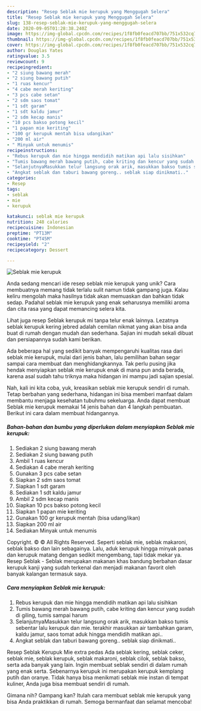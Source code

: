 ```yaml
---
description: "Resep Seblak mie kerupuk yang Menggugah Selera"
title: "Resep Seblak mie kerupuk yang Menggugah Selera"
slug: 138-resep-seblak-mie-kerupuk-yang-menggugah-selera
date: 2020-09-05T01:28:38.240Z
image: https://img-global.cpcdn.com/recipes/1f8fb0feacd707bb/751x532cq70/seblak-mie-kerupuk-foto-resep-utama.jpg
thumbnail: https://img-global.cpcdn.com/recipes/1f8fb0feacd707bb/751x532cq70/seblak-mie-kerupuk-foto-resep-utama.jpg
cover: https://img-global.cpcdn.com/recipes/1f8fb0feacd707bb/751x532cq70/seblak-mie-kerupuk-foto-resep-utama.jpg
author: Douglas Yates
ratingvalue: 3.5
reviewcount: 9
recipeingredient:
- "2 siung bawang merah"
- "2 siung bawang putih"
- "1 ruas kencur"
- "4 cabe merah keriting"
- "3 pcs cabe setan"
- "2 sdm saos tomat"
- "1 sdt garam"
- "1 sdt kaldu jamur"
- "2 sdm kecap manis"
- "10 pcs bakso potong kecil"
- "1 papan mie keriting"
- "100 gr kerupuk mentah bisa udangikan"
- "200 ml air"
- " Minyak untuk menumis"
recipeinstructions:
- "Rebus kerupuk dan mie hingga mendidih matikan api lalu sisihkan"
- "Tumis bawang merah bawang putih, cabe kriting dan kencur yang sudah di giling, tumis sampai harum"
- "SelanjutnyaMasukkan telur langsung orak arik, masukkan bakso tumis sebentar lalu kerupuk dan mie. terakhir masukkan air tambahkan garam, kaldu jamur, saos tomat aduk hingga mendidih matikan api.."
- "Angkat seblak dan taburi bawang goreng.. seblak siap dinikmati.."
categories:
- Resep
tags:
- seblak
- mie
- kerupuk

katakunci: seblak mie kerupuk 
nutrition: 248 calories
recipecuisine: Indonesian
preptime: "PT13M"
cooktime: "PT45M"
recipeyield: "2"
recipecategory: Dessert

---
```



![Seblak mie kerupuk](https://img-global.cpcdn.com/recipes/1f8fb0feacd707bb/751x532cq70/seblak-mie-kerupuk-foto-resep-utama.jpg)

Anda sedang mencari ide resep seblak mie kerupuk yang unik? Cara membuatnya memang tidak terlalu sulit namun tidak gampang juga. Kalau keliru mengolah maka hasilnya tidak akan memuaskan dan bahkan tidak sedap. Padahal seblak mie kerupuk yang enak seharusnya memiliki aroma dan cita rasa yang dapat memancing selera kita.

Lihat juga resep Seblak kerupuk mi tanpa telur enak lainnya. Lezatnya seblak kerupuk kering jebred adalah cemilan nikmat yang akan bisa anda buat di rumah dengan mudah dan sederhana. Sajian ini mudah sekali dibuat dan persiapannya sudah kami berikan.

Ada beberapa hal yang sedikit banyak mempengaruhi kualitas rasa dari seblak mie kerupuk, mulai dari jenis bahan, lalu pemilihan bahan segar sampai cara membuat dan menghidangkannya. Tak perlu pusing jika hendak menyiapkan seblak mie kerupuk enak di mana pun anda berada, karena asal sudah tahu triknya maka hidangan ini mampu jadi sajian spesial.


Nah, kali ini kita coba, yuk, kreasikan seblak mie kerupuk sendiri di rumah. Tetap berbahan yang sederhana, hidangan ini bisa memberi manfaat dalam membantu menjaga kesehatan tubuhmu sekeluarga. Anda dapat membuat Seblak mie kerupuk memakai 14 jenis bahan dan 4 langkah pembuatan. Berikut ini cara dalam membuat hidangannya.

<!--inarticleads1-->

##### Bahan-bahan dan bumbu yang diperlukan dalam menyiapkan Seblak mie kerupuk:

1. Sediakan 2 siung bawang merah
1. Sediakan 2 siung bawang putih
1. Ambil 1 ruas kencur
1. Sediakan 4 cabe merah keriting
1. Gunakan 3 pcs cabe setan
1. Siapkan 2 sdm saos tomat
1. Siapkan 1 sdt garam
1. Sediakan 1 sdt kaldu jamur
1. Ambil 2 sdm kecap manis
1. Siapkan 10 pcs bakso potong kecil
1. Siapkan 1 papan mie keriting
1. Gunakan 100 gr kerupuk mentah (bisa udang/ikan)
1. Siapkan 200 ml air
1. Sediakan  Minyak untuk menumis


Copyright. © © All Rights Reserved. Seperti seblak mie, seblak makaroni, seblak bakso dan lain sebagainya. Lalu, aduk kerupuk hingga minyak panas dan kerupuk matang dengan sedikit mengembang, tapi tidak mekar ya. Resep Seblak - Seblak merupakan makanan khas bandung berbahan dasar kerupuk kanji yang sudah terkenal dan menjadi makanan favorit oleh banyak kalangan termasuk saya. 

<!--inarticleads2-->

##### Cara menyiapkan Seblak mie kerupuk:

1. Rebus kerupuk dan mie hingga mendidih matikan api lalu sisihkan
1. Tumis bawang merah bawang putih, cabe kriting dan kencur yang sudah di giling, tumis sampai harum
1. SelanjutnyaMasukkan telur langsung orak arik, masukkan bakso tumis sebentar lalu kerupuk dan mie. terakhir masukkan air tambahkan garam, kaldu jamur, saos tomat aduk hingga mendidih matikan api..
1. Angkat seblak dan taburi bawang goreng.. seblak siap dinikmati..


Resep Seblak Kerupuk Mie extra pedas Ada seblak kering, seblak ceker, seblak mie, seblak kerupuk, seblak makaroni, seblak cilok, seblak bakso, serta ada banyak yang lain. Ingin membuat seblak sendiri di dalam rumah yang enak serta. Sebenarnya kerupuk ini merupakan kerupuk kemplang putih dan oranye. Tidak hanya bisa menikmati seblak mie instan di tempat kuliner, Anda juga bisa membuat sendiri di rumah. 

Gimana nih? Gampang kan? Itulah cara membuat seblak mie kerupuk yang bisa Anda praktikkan di rumah. Semoga bermanfaat dan selamat mencoba!
